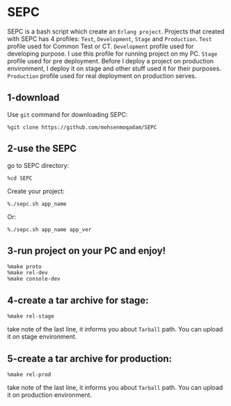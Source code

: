 SEPC
=====
SEPC is a bash script which create an `Erlang project`.
Projects that created with SEPC has 4 profiles: `Test`, `Development`, `Stage` and `Production`.
`Test` profile used for Common Test or CT.
`Development` profile used for developing purpose. I use this profile for running project on my PC.
`Stage` profile used for pre deployment. Before I deploy a project on production environment, I deploy it on stage and other stuff used it for their purposes.
`Production` profile used for real deployment on production serves.

1-download
-----
Use `git` command for downloading SEPC:

	%git clone https://github.com/mohsenmoqadam/SEPC

2-use the SEPC
-----
go to SEPC directory:

	%cd SEPC
Create your project:

	%./sepc.sh app_name
Or: 

	%./sepc.sh app_name app_ver

3-run project on your PC and enjoy!
-----

	%make proto
	%make rel-dev
	%make console-dev

4-create a tar archive for stage:
-----
	%make rel-stage
take note of the last line, it informs you about `Tarball` path.
You can upload it on stage environment.

5-create a tar archive for production:
-----
	%make rel-prod
take note of the last line, it informs you about `Tarball` path.
You can upload it on production environment.
